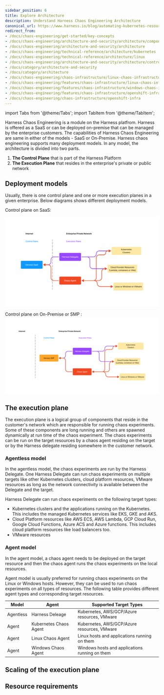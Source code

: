 ```yaml
---
sidebar_position: 6
title: Explore Architecture
description: Understand Harness Chaos Engineering Architecture
canonical_url: https://www.harness.io/blog/automating-kubernetes-resource-discovery-and-chaos-experiment-creation
redirect_from:
- /docs/chaos-engineering/get-started/key-concepts
- /docs/chaos-engineering/architecture-and-security/architecture/components
- /docs/chaos-engineering/architecture-and-security/architecture
- /docs/chaos-engineering/technical-reference/architecture/kubernetes
- /docs/chaos-engineering/technical-reference/architecture/linux
- /docs/chaos-engineering/architecture-and-security/architecture/control-plane
- /docs/category/architecture-and-security
- /docs/category/architecture
- /docs/chaos-engineering/chaos-infrastructure/linux-chaos-infrastructure-advanced-management
- /docs/chaos-engineering/features/chaos-infrastructure/linux-chaos-infrastructure-advanced-management
- /docs/chaos-engineering/features/chaos-infrastructure/windows-chaos-infrastructure
- /docs/chaos-engineering/features/chaos-infrastructure/openshift-infra
- /docs/chaos-engineering/chaos-infrastructure/openshift-infra
---
```


import Tabs from '@theme/Tabs';
import TabItem from '@theme/TabItem';


Harness Chaos Engineering is a module on the Harness platfrom. Harness is offered as a SaaS or can be deployed on-premise that can be managed by the enterprise customers. The capabilities of Harness Chaos Engineering are same in either of the models - SaaS or On-Premise. Harness chaos engineering supports many deployment models. In any model, the architecture is divided into two parts. 

1. **The Control Plane** that is part of the Harness Platform
2. **The Execution Plane** that resides in the enterprise's private or public network

## Deployment models

Usually, there is one control plane and one or more execution planes in a given enterprise. Below diagrams shows different deployment models. 

Control plane on SaaS:

![SaaS](./static/architecture/ce-arch-saas.png)

Control plane on On-Premise or SMP :
![SaaS](./static/architecture/ce-arch-smp.png)


## The execution plane
The execution plane is a logical group of components that reside in the customer's network which are responsible for running chaos experiments. Some of these components are long running and others are spawned dynamically at run time of the chaos experiment. The chaos experiments can be run on the target resources by a chaos agent residing on the target or by the Harness delegate residing somewhere in the customer network. 

### Agentless model
In the agentless model, the chaos experiments are run by the Harness Delegate. One Harness Delegate can run chaos experiments on multiple targets like other Kubernetes clusters, cloud platform resources, VMware resources as long as the network connectivity is available between the Delegate and the target.

Harness Delegate can run chaos experiments on the following target types:
- Kubernetes clusters and the applications running on the Kubernetes. This includes the managed Kubernetes services like EKS, GKE and AKS.
- Cloud Platform resources like AWS ECS, AWS Lambda, GCP Cloud Run, Google Cloud Functions, Azure ACS and Azure functions. This includes cloud platform resources like load balancers too.
- VMware resources

### Agent model 
In the agent model, a chaos agent needs to be deployed on the target resource and then the chaos agent runs the chaos experiments on the local resources.

Agent model is usually preferred for running chaos experiments on the Linux or Windows hosts. However, they can be used to run chaos experiments on all types of resources. The following table provides different agent types and corresponding target resources.

|  Model | Agent  |  Supported Target Types |
|---|---|---|
| Agentless  | Harness Deleage  | Kubernetes, AWS/GCP/Azure resources, VMware  |
|  Agent |  Kubernetes Chaos Agent | Kubernetes, AWS/GCP/Azure resources, VMware  |
|  Agent |  Linux Chaos Agent | Linux hosts and applications running on them |
|  Agent |  Windows Chaos Agent | Windows hosts and applications running on them  |


## Scaling of the execution plane

## Resource requirements


